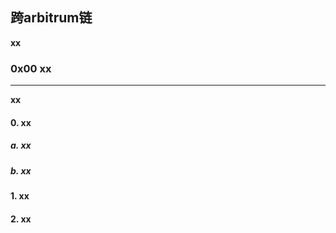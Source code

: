 ## 跨arbitrum链
**xx**

### 0x00 xx
---
**xx**

#### 0. xx
##### a. xx
##### b. xx

#### 1. xx

#### 2. xx

